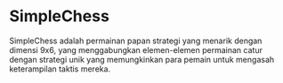 # SimpleChess
SimpleChess adalah permainan papan strategi yang menarik dengan dimensi 9x6, yang menggabungkan elemen-elemen permainan catur dengan strategi unik yang memungkinkan para pemain untuk mengasah keterampilan taktis mereka.

